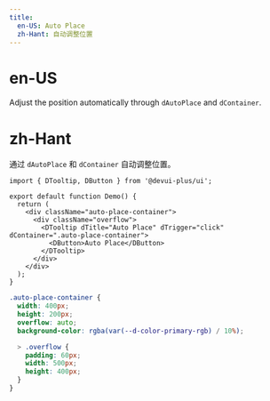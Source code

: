 ```yaml
---
title:
  en-US: Auto Place
  zh-Hant: 自动调整位置
---
```


# en-US

Adjust the position automatically through `dAutoPlace` and `dContainer`.

# zh-Hant

通过 `dAutoPlace` 和 `dContainer` 自动调整位置。

```tsx
import { DTooltip, DButton } from '@devui-plus/ui';

export default function Demo() {
  return (
    <div className="auto-place-container">
      <div className="overflow">
        <DTooltip dTitle="Auto Place" dTrigger="click" dContainer=".auto-place-container">
          <DButton>Auto Place</DButton>
        </DTooltip>
      </div>
    </div>
  );
}
```

```scss
.auto-place-container {
  width: 400px;
  height: 200px;
  overflow: auto;
  background-color: rgba(var(--d-color-primary-rgb) / 10%);

  > .overflow {
    padding: 60px;
    width: 500px;
    height: 400px;
  }
}
```
